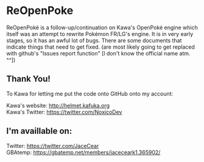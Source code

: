 # ReOpenPoke
ReOpenPoké is a follow-up/continuation on Kawa's OpenPoké engine which itself was an attempt to rewrite Pokémon FR/LG's engine.
It is in very early stages, so it has an awful lot of bugs.
There are some documents that indicate things that need to get fixed. (are most likely going to get replaced with github's "Issues report function" [I don't know the official name atm. ^^])




Thank You!
------------------------------------------------------------------------
To Kawa for letting me put the code onto GitHub onto my account:

Kawa's website: http://helmet.kafuka.org  
Kawa's Twitter: https://twitter.com/NoxicoDev 


I'm availlable on:
------------------------------------------------------------------------
Twitter: https://twitter.com/JaceCear   
GBAtemp: https://gbatemp.net/members/jaceceark1.365902/   
